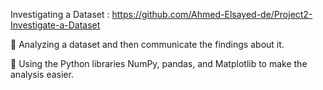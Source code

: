 Investigating a Dataset : https://github.com/Ahmed-Elsayed-de/Project2-Investigate-a-Dataset

 Analyzing a dataset and then communicate the findings about it.

 Using the Python libraries NumPy, pandas, and Matplotlib to make the analysis easier.
